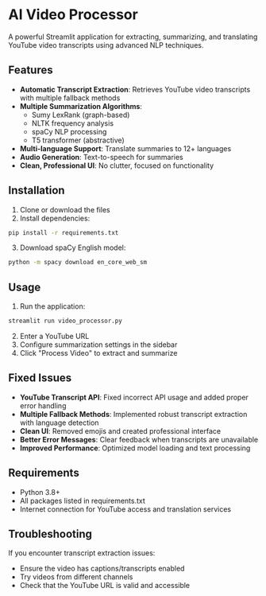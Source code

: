 # AI Video Processor

A powerful Streamlit application for extracting, summarizing, and translating YouTube video transcripts using advanced NLP techniques.

## Features

- **Automatic Transcript Extraction**: Retrieves YouTube video transcripts with multiple fallback methods
- **Multiple Summarization Algorithms**: 
  - Sumy LexRank (graph-based)
  - NLTK frequency analysis
  - spaCy NLP processing
  - T5 transformer (abstractive)
- **Multi-language Support**: Translate summaries to 12+ languages
- **Audio Generation**: Text-to-speech for summaries
- **Clean, Professional UI**: No clutter, focused on functionality

## Installation

1. Clone or download the files
2. Install dependencies:
```bash
pip install -r requirements.txt
```

3. Download spaCy English model:
```bash
python -m spacy download en_core_web_sm
```

## Usage

1. Run the application:
```bash
streamlit run video_processor.py
```

2. Enter a YouTube URL
3. Configure summarization settings in the sidebar
4. Click "Process Video" to extract and summarize

## Fixed Issues

- **YouTube Transcript API**: Fixed incorrect API usage and added proper error handling
- **Multiple Fallback Methods**: Implemented robust transcript extraction with language detection
- **Clean UI**: Removed emojis and created professional interface
- **Better Error Messages**: Clear feedback when transcripts are unavailable
- **Improved Performance**: Optimized model loading and text processing

## Requirements

- Python 3.8+
- All packages listed in requirements.txt
- Internet connection for YouTube access and translation services

## Troubleshooting

If you encounter transcript extraction issues:
- Ensure the video has captions/transcripts enabled
- Try videos from different channels
- Check that the YouTube URL is valid and accessible